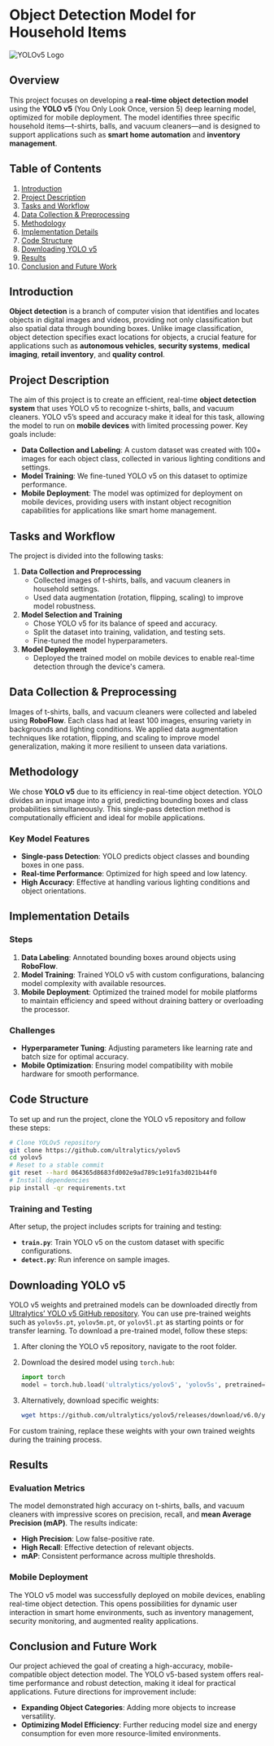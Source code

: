 # Object Detection Model for Household Items

![YOLOv5 Logo](https://github.com/ultralytics/yolov5/raw/master/docs/images/yolov5-logo.png)

## Overview

This project focuses on developing a **real-time object detection model** using the **YOLO v5** (You Only Look Once, version 5) deep learning model, optimized for mobile deployment. The model identifies three specific household items—t-shirts, balls, and vacuum cleaners—and is designed to support applications such as **smart home automation** and **inventory management**.

## Table of Contents

1. [Introduction](#introduction)
2. [Project Description](#project-description)
3. [Tasks and Workflow](#tasks-and-workflow)
4. [Data Collection & Preprocessing](#data-collection--preprocessing)
5. [Methodology](#methodology)
6. [Implementation Details](#implementation-details)
7. [Code Structure](#code-structure)
8. [Downloading YOLO v5](#downloading-yolo-v5)
9. [Results](#results)
10. [Conclusion and Future Work](#conclusion-and-future-work)

## Introduction

**Object detection** is a branch of computer vision that identifies and locates objects in digital images and videos, providing not only classification but also spatial data through bounding boxes. Unlike image classification, object detection specifies exact locations for objects, a crucial feature for applications such as **autonomous vehicles**, **security systems**, **medical imaging**, **retail inventory**, and **quality control**.

## Project Description

The aim of this project is to create an efficient, real-time **object detection system** that uses YOLO v5 to recognize t-shirts, balls, and vacuum cleaners. YOLO v5’s speed and accuracy make it ideal for this task, allowing the model to run on **mobile devices** with limited processing power. Key goals include:

- **Data Collection and Labeling**: A custom dataset was created with 100+ images for each object class, collected in various lighting conditions and settings.
- **Model Training**: We fine-tuned YOLO v5 on this dataset to optimize performance.
- **Mobile Deployment**: The model was optimized for deployment on mobile devices, providing users with instant object recognition capabilities for applications like smart home management.

## Tasks and Workflow

The project is divided into the following tasks:

1. **Data Collection and Preprocessing**
   - Collected images of t-shirts, balls, and vacuum cleaners in household settings.
   - Used data augmentation (rotation, flipping, scaling) to improve model robustness.
2. **Model Selection and Training**
   - Chose YOLO v5 for its balance of speed and accuracy.
   - Split the dataset into training, validation, and testing sets.
   - Fine-tuned the model hyperparameters.
3. **Model Deployment**
   - Deployed the trained model on mobile devices to enable real-time detection through the device's camera.

## Data Collection & Preprocessing

Images of t-shirts, balls, and vacuum cleaners were collected and labeled using **RoboFlow**. Each class had at least 100 images, ensuring variety in backgrounds and lighting conditions. We applied data augmentation techniques like rotation, flipping, and scaling to improve model generalization, making it more resilient to unseen data variations.

## Methodology

We chose **YOLO v5** due to its efficiency in real-time object detection. YOLO divides an input image into a grid, predicting bounding boxes and class probabilities simultaneously. This single-pass detection method is computationally efficient and ideal for mobile applications.

### Key Model Features
- **Single-pass Detection**: YOLO predicts object classes and bounding boxes in one pass.
- **Real-time Performance**: Optimized for high speed and low latency.
- **High Accuracy**: Effective at handling various lighting conditions and object orientations.

## Implementation Details

### Steps
1. **Data Labeling**: Annotated bounding boxes around objects using **RoboFlow**.
2. **Model Training**: Trained YOLO v5 with custom configurations, balancing model complexity with available resources.
3. **Mobile Deployment**: Optimized the trained model for mobile platforms to maintain efficiency and speed without draining battery or overloading the processor.

### Challenges
- **Hyperparameter Tuning**: Adjusting parameters like learning rate and batch size for optimal accuracy.
- **Mobile Optimization**: Ensuring model compatibility with mobile hardware for smooth performance.

## Code Structure

To set up and run the project, clone the YOLO v5 repository and follow these steps:

```bash
# Clone YOLOv5 repository
git clone https://github.com/ultralytics/yolov5
cd yolov5
# Reset to a stable commit
git reset --hard 064365d8683fd002e9ad789c1e91fa3d021b44f0
# Install dependencies
pip install -qr requirements.txt
```

### Training and Testing
After setup, the project includes scripts for training and testing:

- **`train.py`**: Train YOLO v5 on the custom dataset with specific configurations.
- **`detect.py`**: Run inference on sample images.

## Downloading YOLO v5

YOLO v5 weights and pretrained models can be downloaded directly from [Ultralytics’ YOLO v5 GitHub repository](https://github.com/ultralytics/yolov5). You can use pre-trained weights such as `yolov5s.pt`, `yolov5m.pt`, or `yolov5l.pt` as starting points or for transfer learning. To download a pre-trained model, follow these steps:

1. After cloning the YOLO v5 repository, navigate to the root folder.
2. Download the desired model using `torch.hub`:

    ```python
    import torch
    model = torch.hub.load('ultralytics/yolov5', 'yolov5s', pretrained=True)
    ```

3. Alternatively, download specific weights:

    ```bash
    wget https://github.com/ultralytics/yolov5/releases/download/v6.0/yolov5s.pt
    ```

For custom training, replace these weights with your own trained weights during the training process.

## Results

### Evaluation Metrics
The model demonstrated high accuracy on t-shirts, balls, and vacuum cleaners with impressive scores on precision, recall, and **mean Average Precision (mAP)**. The results indicate:
- **High Precision**: Low false-positive rate.
- **High Recall**: Effective detection of relevant objects.
- **mAP**: Consistent performance across multiple thresholds.

### Mobile Deployment
The YOLO v5 model was successfully deployed on mobile devices, enabling real-time object detection. This opens possibilities for dynamic user interaction in smart home environments, such as inventory management, security monitoring, and augmented reality applications.

## Conclusion and Future Work

Our project achieved the goal of creating a high-accuracy, mobile-compatible object detection model. The YOLO v5-based system offers real-time performance and robust detection, making it ideal for practical applications. Future directions for improvement include:

- **Expanding Object Categories**: Adding more objects to increase versatility.
- **Optimizing Model Efficiency**: Further reducing model size and energy consumption for even more resource-limited environments.
